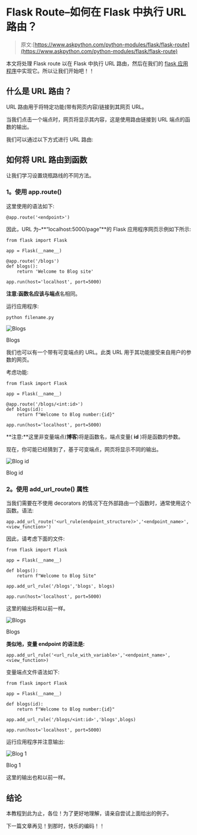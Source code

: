 # Flask Route–如何在 Flask 中执行 URL 路由？

> 原文:[https://www.askpython.com/python-modules/flask/flask-route](https://www.askpython.com/python-modules/flask/flask-route)

本文将处理 Flask route 以在 Flask 中执行 URL 路由，然后在我们的 [flask 应用程序](https://www.askpython.com/python-modules/flask/create-hello-world-in-flask)中实现它。所以让我们开始吧！！

## **什么是 URL 路由？**

URL 路由用于将特定功能(带有网页内容)链接到其网页 URL。

当我们点击一个端点时，网页将显示其内容，这是使用路由链接到 URL 端点的函数的输出。

我们可以通过以下方式进行 URL 路由:

## **如何将 URL 路由到函数**

让我们学习设置烧瓶路线的不同方法。

### **1。使用 app.route()**

这里使用的语法如下:

```
@app.route('<endpoint>')

```

因此，URL 为–**“localhost:5000/page”**的 Flask 应用程序网页示例如下所示:

```
from flask import Flask

app = Flask(__name__)

@app.route('/blogs')
def blogs():
    return 'Welcome to Blog site'

app.run(host='localhost', port=5000)

```

**注意:**函数名应该与**端点**名相同。

运行应用程序:

```
python filename.py

```

![Blogs](../Images/98d01372cdc8fa55702c87d1c07a8067.png)

Blogs

我们也可以有一个带有可变端点的 URL。此类 URL 用于其功能接受来自用户的参数的网页。

考虑功能:

```
from flask import Flask

app = Flask(__name__)

@app.route('/blogs/<int:id>')
def blogs(id):
    return f"Welcome to Blog number:{id}"

app.run(host='localhost', port=5000)

```

**注意:**这里非变量端点(**博客**)将是函数名，端点变量( **id** )将是函数的参数。

现在，你可能已经猜到了，基于可变端点，网页将显示不同的输出。

![Blog id](../Images/7c68b3d420603ac57b0707106e791247.png)

Blog id

### **2。使用 add_url_route()** 属性

当我们需要在不使用 decorators 的情况下在外部路由一个函数时，通常使用这个函数。语法:

```
app.add_url_route('<url_rule(endpoint_structure)>','<endpoint_name>',<view_function>')

```

因此，请考虑下面的文件:

```
from flask import Flask

app = Flask(__name__)

def blogs():
    return f"Welcome to Blog Site"

app.add_url_rule('/blogs','blogs', blogs)

app.run(host='localhost', port=5000)

```

这里的输出将和以前一样。

![Blogs](../Images/1f06729ea0a9084cedf94d1b8e38f89d.png)

Blogs

**类似地，变量 endpoint 的语法是:**

```
app.add_url_rule('<url_rule_with_variable>','<endpoint_name>',<view_function>)

```

变量端点文件语法如下:

```
from flask import Flask

app = Flask(__name__)

def blogs(id):
    return f"Welcome to Blog number:{id}"

app.add_url_rule('/blogs/<int:id>','blogs',blogs)

app.run(host='localhost', port=5000)

```

运行应用程序并注意输出:

![Blog 1](../Images/7049b46ab85c8cf354da460f85282a21.png)

Blog 1

这里的输出也和以前一样。

## **结论**

本教程到此为止，各位！为了更好地理解，请亲自尝试上面给出的例子。

下一篇文章再见！到那时，快乐的编码！！